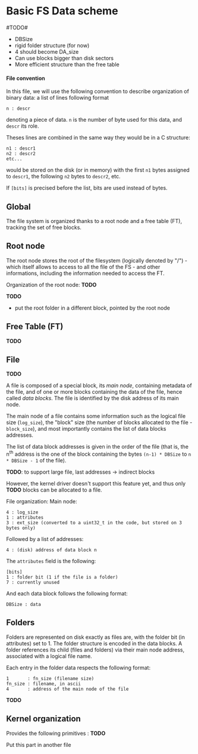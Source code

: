 Basic FS Data scheme
====================

#TODO#
* DBSize
* rigid folder structure (for now)
* 4 should become DA_size
* Can use blocks bigger than disk sectors
* More efficient structure than the free table

#### File convention ####
In this file, we will use the following convention to describe organization of
binary data: a list of lines following format

    n : descr

denoting a piece of data. `n` is the number of byte used for this data, and 
`descr` its role. 

Theses lines are combined in the same way they would be in a C structure:

    n1 : descr1
    n2 : descr2
    etc...

would be stored on the disk (or in memory) with the first `n1` bytes assigned
to `descr1`, the following `n2` bytes to `descr2`, etc.

If `[bits]` is precised before the list, bits are used instead of bytes.

Global
------
The file system is organized thanks to a root node and a free table (FT), tracking
the set of free blocks.


Root node
---------
The root node stores the root of the filesystem (logically denoted by "/") -
which itself allows to access to all the file of the FS - and other informations,
including the information needed to access the FT.

Organization of the root node: **TODO**

**TODO**

* put the root folder in a different block, pointed by the root node


Free Table (FT)
---------------
**TODO**

File
----
**TODO**

A file is composed of a special block, its _main node_, containing metadata of 
the file, and of one or more blocks containing the data of the file, hence 
called _data blocks_. The file is identified by the disk address of its main
node.

The main node of a file contains some information such as the logical file size 
(`log_size`), the "block" size (the number of blocks allocated to the file - 
`block_size`), and most importantly contains the list of data blocks addresses.

The list of data block addresses is given in the order of the file 
(that is, the n<sup>th</sup> address is the one of the block containing the 
bytes `(n-1) * DBSize` to `n * DBSize - 1` of the file).

**TODO**: to support large file, last addresses -> indirect blocks

However, the kernel driver doesn't support this feature yet, and thus only 
**TODO** blocks can be allocated to a file.

File organization:
Main node:

    4 : log_size
    1 : attributes
    3 : ext_size (converted to a uint32_t in the code, but stored on 3 bytes only)

Followed by a list of addresses:

    4 : (disk) address of data block n

The `attributes` field is the following:

    [bits]
    1 : folder bit (1 if the file is a folder)
    7 : currently unused
<!--- we could also store a ref counter on some bits --->

And each data block follows the following format:

    DBSize : data


Folders
-------
Folders are represented on disk exactly as files are, with the folder bit (in
attributes) set to 1. The folder structure is encoded in the data blocks. A
folder references its child (files and folders) via their main node address,
associated with a logical file name.

Each entry in the folder data respects the following format:

    1       : fn_size (filename size)
    fn_size : filename, in ascii
    4       : address of the main node of the file

**TODO**


Kernel organization
------------------
Provides the following primitives :
**TODO**

Put this part in another file